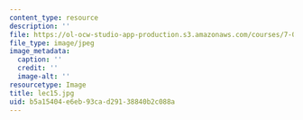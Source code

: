 ```yaml
---
content_type: resource
description: ''
file: https://ol-ocw-studio-app-production.s3.amazonaws.com/courses/7-014-introductory-biology-spring-2005/b5a15404e6eb93cad29138840b2c088a_lec15.jpg
file_type: image/jpeg
image_metadata:
  caption: ''
  credit: ''
  image-alt: ''
resourcetype: Image
title: lec15.jpg
uid: b5a15404-e6eb-93ca-d291-38840b2c088a
---
```

